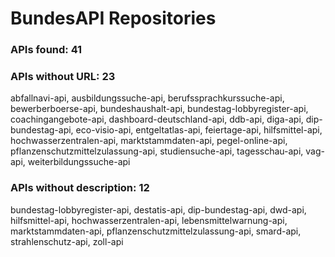 # BundesAPI Repositories 
### APIs found: 41
### APIs without URL: 23

abfallnavi-api, ausbildungssuche-api, berufssprachkurssuche-api, bewerberboerse-api, bundeshaushalt-api, bundestag-lobbyregister-api, coachingangebote-api, dashboard-deutschland-api, ddb-api, diga-api, dip-bundestag-api, eco-visio-api, entgeltatlas-api, feiertage-api, hilfsmittel-api, hochwasserzentralen-api, marktstammdaten-api, pegel-online-api, pflanzenschutzmittelzulassung-api, studiensuche-api, tagesschau-api, vag-api, weiterbildungssuche-api

### APIs without description: 12

bundestag-lobbyregister-api, destatis-api, dip-bundestag-api, dwd-api, hilfsmittel-api, hochwasserzentralen-api, lebensmittelwarnung-api, marktstammdaten-api, pflanzenschutzmittelzulassung-api, smard-api, strahlenschutz-api, zoll-api
